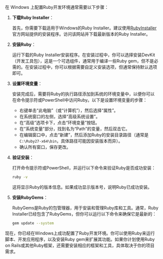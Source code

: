 在 Windows 上配置Ruby开发环境通常需要以下步骤：

1. **下载Ruby Installer**：

   首先，你需要下载适用于Windows的Ruby Installer。建议使用[RubyInstaller](https://rubyinstaller.org/)官方网站提供的安装程序。访问该网站并下载最新版本的Ruby Installer。

2. **安装Ruby**：

   运行下载的Ruby Installer安装程序。在安装过程中，你可以选择安装DevKit（开发工具包），这是一个可选组件，通常用于编译一些Ruby gem，但不是必需的。在安装过程中，你可以根据需要自定义安装选项，但通常保持默认选项即可。

3. **设置环境变量**：

   安装完成后，需要将Ruby的执行路径添加到系统的环境变量中，以便你可以在命令提示符或PowerShell中访问Ruby。以下是设置环境变量的步骤：

   - 右键单击“此电脑”（或“计算机”），然后选择“属性”。
   - 在系统窗口的左侧，选择“高级系统设置”。
   - 在“高级”选项卡下，点击“环境变量”按钮。
   - 在“系统变量”部分，找到名为“Path”的变量，然后双击它。
   - 在编辑窗口中，点击“新建”，然后添加Ruby的安装目录路径（通常是`C:\Ruby27-x64\bin`，具体路径可能因安装版本而异）。
   - 确认所有窗口，保存更改。

4. **验证安装**：

   打开命令提示符或PowerShell，并运行以下命令来验证Ruby是否成功安装：

   ```bash
   ruby -v
   ```

   这将显示Ruby的版本信息。如果成功显示版本号，说明Ruby已成功安装。

5. **安装RubyGems**：

   RubyGems是Ruby的包管理器，用于安装和管理Ruby库和工具。通常，Ruby Installer已经包含了RubyGems，但你可以运行以下命令来确保它是最新的：

   ```bash
   gem update --system
   ```

现在，你已经在Windows上成功配置了Ruby开发环境。你可以使用Ruby来运行脚本、开发应用程序，以及安装Ruby gem来扩展其功能。如果你计划使用Ruby on Rails或其他Ruby框架，还需要安装相应的框架和工具，具体取决于你的项目需求。

